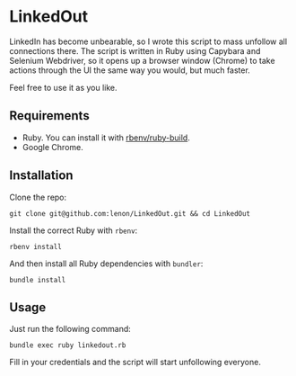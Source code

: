 # LinkedOut

LinkedIn has become unbearable, so I wrote this script to mass unfollow all
connections there. The script is written in Ruby using Capybara and Selenium
Webdriver, so it opens up a browser window (Chrome) to take actions through the
UI the same way you would, but much faster.

Feel free to use it as you like.

## Requirements

* Ruby. You can install it with [rbenv/ruby-build][ruby-build].
* Google Chrome.

## Installation

Clone the repo:

```
git clone git@github.com:lenon/LinkedOut.git && cd LinkedOut
```

Install the correct Ruby with `rbenv`:

```
rbenv install
```

And then install all Ruby dependencies with `bundler`:

```
bundle install
```

## Usage

Just run the following command:

```
bundle exec ruby linkedout.rb
```

Fill in your credentials and the script will start unfollowing everyone.

[ruby-build]: https://github.com/rbenv/ruby-build#readme
